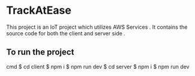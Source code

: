 # TrackAtEase

This project is an IoT project which utilizes AWS Services . It contains the source code for both the client and server side . 

## To run the project
cmd
$ cd client
$ npm i
$ npm run dev
$ cd server
$ npm i 
$ npm run dev

